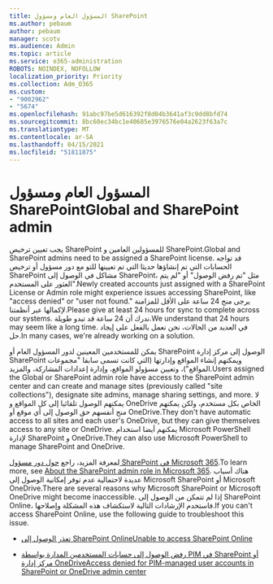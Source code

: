 ```yaml
---
title: المسؤول العام ومسؤول SharePoint
ms.author: pebaum
author: pebaum
manager: scotv
ms.audience: Admin
ms.topic: article
ms.service: o365-administration
ROBOTS: NOINDEX, NOFOLLOW
localization_priority: Priority
ms.collection: Adm_O365
ms.custom:
- "9002962"
- "5674"
ms.openlocfilehash: 91abc97be5d616392f8d04b3641af3c9dd8bfd74
ms.sourcegitcommit: 8bc60ec34bc1e40685e3976576e04a2623f63a7c
ms.translationtype: MT
ms.contentlocale: ar-SA
ms.lasthandoff: 04/15/2021
ms.locfileid: "51811875"
---
```

# <a name="global-and-sharepoint-admin"></a><span data-ttu-id="50027-102">المسؤول العام ومسؤول SharePoint</span><span class="sxs-lookup"><span data-stu-id="50027-102">Global and SharePoint admin</span></span>

<span data-ttu-id="50027-103">يجب تعيين ترخيص SharePoint للمسؤولين العامين و SharePoint.</span><span class="sxs-lookup"><span data-stu-id="50027-103">Global and SharePoint admins need to be assigned a SharePoint license.</span></span> <span data-ttu-id="50027-104">قد تواجه الحسابات التي تم إنشاؤها حديثا التي تم تعيينها للتو مع دور مسؤول أو ترخيص SharePoint مشاكل في الوصول إلى SharePoint، مثل "تم رفض الوصول" أو "لم يتم العثور على المستخدم".</span><span class="sxs-lookup"><span data-stu-id="50027-104">Newly created accounts just assigned with a SharePoint License or Admin role might experience issues accessing SharePoint, like "access denied" or "user not found."</span></span> <span data-ttu-id="50027-105">يرجى منح 24 ساعة على الأقل للمزامنة لإكمالها عبر أنظمتنا.</span><span class="sxs-lookup"><span data-stu-id="50027-105">Please give at least 24 hours for sync to complete across our systems.</span></span> <span data-ttu-id="50027-106">ندرك أن 24 ساعة قد تبدو طويلة.</span><span class="sxs-lookup"><span data-stu-id="50027-106">We understand that 24 hours may seem like a long time.</span></span> <span data-ttu-id="50027-107">في العديد من الحالات، نحن نعمل بالفعل على إيجاد حل.</span><span class="sxs-lookup"><span data-stu-id="50027-107">In many cases, we're already working on a solution.</span></span>

<span data-ttu-id="50027-108">يمكن للمستخدمين المعينين لدور المسؤول العام أو SharePoint الوصول إلى مركز إدارة SharePoint ويمكنهم إنشاء المواقع وإدارتها (التي كانت تسمى سابقا "مجموعات المواقع")، وتعيين مسؤولو المواقع، وإدارة إعدادات المشاركة، والمزيد.</span><span class="sxs-lookup"><span data-stu-id="50027-108">Users assigned the Global or SharePoint admin role have access to the SharePoint admin center and can create and manage sites (previously called "site collections"), designate site admins, manage sharing settings, and more.</span></span> <span data-ttu-id="50027-109">لا يمكنهم الوصول تلقائيا إلى كل المواقع و OneDrive الخاص بكل مستخدم، ولكن يمكنهم منح أنفسهم حق الوصول إلى أي موقع أو OneDrive.</span><span class="sxs-lookup"><span data-stu-id="50027-109">They don't have automatic access to all sites and each user's OneDrive, but they can give themselves access to any site or OneDrive.</span></span> <span data-ttu-id="50027-110">يمكنهم أيضا استخدام Microsoft PowerShell لإدارة SharePoint و OneDrive.</span><span class="sxs-lookup"><span data-stu-id="50027-110">They can also use Microsoft PowerShell to manage SharePoint and OneDrive.</span></span>

<span data-ttu-id="50027-111">لمعرفة المزيد، راجع [حول دور مسؤول SharePoint في Microsoft 365](https://docs.microsoft.com/sharepoint/sharepoint-admin-role).</span><span class="sxs-lookup"><span data-stu-id="50027-111">To learn more, see [About the SharePoint admin role in Microsoft 365](https://docs.microsoft.com/sharepoint/sharepoint-admin-role).</span></span>
<span data-ttu-id="50027-112">هناك أسباب عديدة لاحتمالية عدم توفر إمكانية الوصول إلى Microsoft SharePoint أو Microsoft OneDrive.</span><span class="sxs-lookup"><span data-stu-id="50027-112">There are several reasons why Microsoft SharePoint or Microsoft OneDrive might become inaccessible.</span></span> <span data-ttu-id="50027-113">إذا لم تتمكن من الوصول إلى SharePoint Online، فاستخدم الإرشادات التالية لاستكشاف هذه المشكلة وإصلاحها.</span><span class="sxs-lookup"><span data-stu-id="50027-113">If you can't access SharePoint Online, use the following guide to troubleshoot this issue.</span></span>

- [<span data-ttu-id="50027-114">تعذر الوصول إلى SharePoint Online</span><span class="sxs-lookup"><span data-stu-id="50027-114">Unable to access SharePoint Online</span></span>](https://docs.microsoft.com/sharepoint/troubleshoot/sharing-and-permissions/sharepoint-online-inaccessible)

- [<span data-ttu-id="50027-115">رفض الوصول إلى حسابات المستخدمين المدارة بواسطة PIM في SharePoint أو مركز إدارة OneDrive</span><span class="sxs-lookup"><span data-stu-id="50027-115">Access denied for PIM-managed user accounts in SharePoint or OneDrive admin center</span></span>](https://docs.microsoft.com/sharepoint/troubleshoot/administration/access-denied-to-pim-user-accounts)